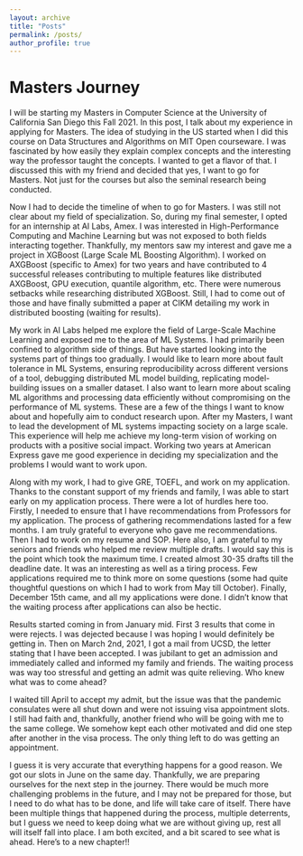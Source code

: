 ```yaml
---
layout: archive
title: "Posts"
permalink: /posts/
author_profile: true
---
```


# Masters Journey

I will be starting my Masters in Computer Science at the University of California San Diego this Fall 2021. In this post, I talk about my experience in applying for Masters. The idea of studying in the US started when I did this course on Data Structures and Algorithms on MIT Open courseware. I was fascinated by how easily they explain complex concepts and the interesting way the professor taught the concepts. I wanted to get a flavor of that. I discussed this with my friend and decided that yes, I want to go for Masters. Not just for the courses but also the seminal research being conducted.

Now I had to decide the timeline of when to go for Masters. I was still not clear about my field of specialization. So, during my final semester, I opted for an internship at AI Labs, Amex. I was interested in High-Performance Computing and Machine Learning but was not exposed to both fields interacting together. Thankfully, my mentors saw my interest and gave me a project in XGBoost (Large Scale ML Boosting Algorithm). I worked on AXGBoost (specific to Amex) for two years and have contributed to 4 successful releases contributing to multiple features like distributed AXGBoost, GPU execution, quantile algorithm, etc. There were numerous setbacks while researching distributed XGBoost. Still, I had to come out of those and have finally submitted a paper at CIKM detailing my work in distributed boosting (waiting for results). 

My work in AI Labs helped me explore the field of Large-Scale Machine Learning and exposed me to the area of ML Systems. I had primarily been confined to algorithm side of things. But have started looking into the systems part of things too gradually. I would like to learn more about fault tolerance in ML Systems, ensuring reproducibility across different versions of a tool, debugging distributed ML model building, replicating model-building issues on a smaller dataset. I also want to learn more about scaling ML algorithms and processing data efficiently without compromising on the performance of ML systems. These are a few of the things I want to know about and hopefully aim to conduct research upon. After my Masters, I want to lead the development of ML systems impacting society on a large scale. This experience will help me achieve my long-term vision of working on products with a positive social impact. Working two years at American Express gave me good experience in deciding my specialization and the problems I would want to work upon.

Along with my work, I had to give GRE, TOEFL, and work on my application. Thanks to the constant support of my friends and family, I was able to start early on my application process. There were a lot of hurdles here too. Firstly, I needed to ensure that I have recommendations from Professors for my application. The process of gathering recommendations lasted for a few months. I am truly grateful to everyone who gave me recommendations. Then I had to work on my resume and SOP. Here also, I am grateful to my seniors and friends who helped me review multiple drafts. I would say this is the point which took the maximum time. I created almost 30-35 drafts till the deadline date. It was an interesting as well as a tiring process. Few applications required me to think more on some questions (some had quite thoughtful questions on which I had to work from May till October). Finally, December 15th came, and all my applications were done. I didn’t know that the waiting process after applications can also be hectic. 

Results started coming in from January mid. First 3 results that come in were rejects. I was dejected because I was hoping I would definitely be getting in. Then on March 2nd, 2021, I got a mail from UCSD, the letter stating that I have been accepted. I was jubilant to get an admission and immediately called and informed my family and friends. The waiting process was way too stressful and getting an admit was quite relieving. Who knew what was to come ahead?

I waited till April to accept my admit, but the issue was that the pandemic consulates were all shut down and were not issuing visa appointment slots. I still had faith and, thankfully, another friend who will be going with me to the same college. We somehow kept each other motivated and did one step after another in the visa process. The only thing left to do was getting an appointment. 

I guess it is very accurate that everything happens for a good reason. We got our slots in June on the same day. Thankfully, we are preparing ourselves for the next step in the journey. There would be much more challenging problems in the future, and I may not be prepared for those, but I need to do what has to be done, and life will take care of itself. There have been multiple things that happened during the process, multiple deterrents, but I guess we need to keep doing what we are without giving up, rest all will itself fall into place. I am both excited, and a bit scared to see what is ahead. Here’s to a new chapter!!